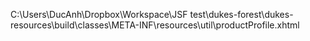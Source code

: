 C:\Users\DucAnh\Dropbox\Workspace\JSF test\dukes-forest\dukes-resources\build\classes\META-INF\resources\util\productProfile.xhtml
